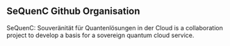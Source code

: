 ## SeQuenC Github Organisation

SeQuenC: Souveränität für Quantenlösungen in der Cloud is a collaboration project to develop a basis for a sovereign quantum cloud service.
